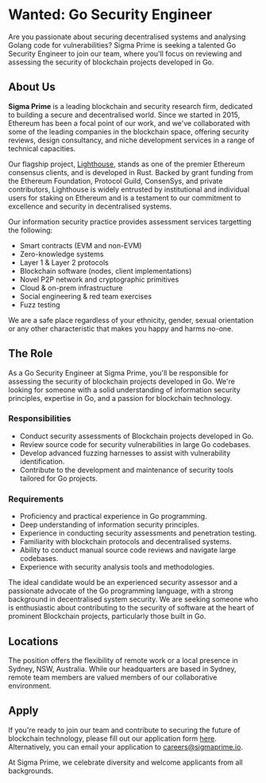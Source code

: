 # Wanted: Go Security Engineer

Are you passionate about securing decentralised systems and analysing Golang code for vulnerabilities? Sigma Prime is seeking a talented Go Security Engineer to join our team, where you'll focus on reviewing and assessing the security of blockchain projects developed in Go.

## About Us

**Sigma Prime** is a leading blockchain and security research firm,  dedicated to building a secure and decentralised world.  Since we started in 2015, Ethereum has been a focal point of our work, and we've collaborated with some of the leading companies in the blockchain space, offering security reviews, design consultancy, and niche development services in a range of technical capacities.

Our flagship project, [Lighthouse](https://lighthouse.sigmaprime.io/), stands as one of the premier Ethereum consensus clients, and is developed in Rust. Backed by grant funding from the Ethereum Foundation, Protocol Guild, ConsenSys, and private contributors, Lighthouse is widely entrusted by institutional and individual users for staking on Ethereum and is a testament to our commitment to excellence and security in decentralised systems.

Our information security practice provides assessment services targetting the following:

* Smart contracts (EVM and non-EVM)
* Zero-knowledge systems
* Layer 1 & Layer 2 protocols
* Blockchain software (nodes, client implementations)
* Novel P2P network and cryptographic primitives
* Cloud & on-prem infrastructure
* Social engineering & red team exercises
* Fuzz testing

We are a safe place regardless of your ethnicity, gender, sexual orientation or any other characteristic that makes you happy and harms no-one.

## The Role

As a Go Security Engineer at Sigma Prime, you'll be responsible for assessing the security of blockchain projects developed in Go. We're looking for someone with a solid understanding of information security principles, expertise in Go, and a passion for blockchain technology.

### Responsibilities

* Conduct security assessments of Blockchain projects developed in Go.
* Review source code for security vulnerabilities in large Go codebases.
* Develop advanced fuzzing harnesses to assist with vulnerability identification.
* Contribute to the development and maintenance of security tools tailored for Go projects.

### Requirements

* Proficiency and practical experience in Go programming.
* Deep understanding of information security principles.
* Experience in conducting security assessments and penetration testing.
* Familiarity with blockchain protocols and decentralised systems.
* Ability to conduct manual source code reviews and navigate large codebases.
* Experience with security analysis tools and methodologies.

The ideal candidate would be an experienced security assessor and a passionate advocate of the Go programming language, with a strong background in decentralised system security. We are seeking someone who is enthusiastic about contributing to the security of software at the heart of prominent Blockchain projects, particularly those built in Go.

## Locations

The position offers the flexibility of remote work or a local presence in Sydney, NSW, Australia. While our headquarters are based in Sydney, remote team members are valued members of our collaborative environment.

## Apply

If you're ready to join our team and contribute to securing the future of blockchain technology, please fill out our application form [here](https://forms.gle/8f7yZcGcL9rbqxQT7). Alternatively, you can email your application to [careers@sigmaprime.io](mailto:careers@sigmaprime.io).

At Sigma Prime, we celebrate diversity and welcome applicants from all backgrounds.
